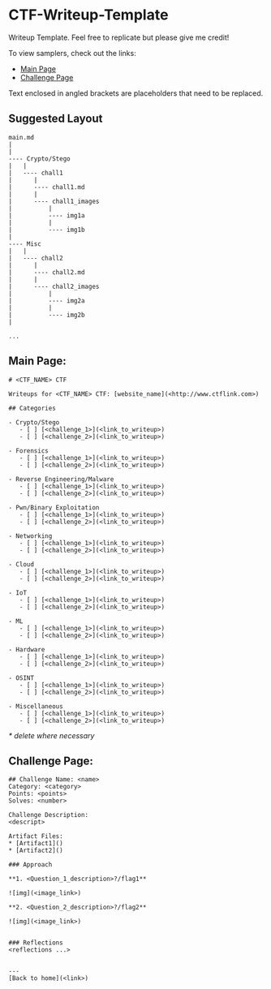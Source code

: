 # CTF-Writeup-Template
Writeup Template. Feel free to replicate but please give me credit!

To view samplers, check out the links:
* [Main Page](https://github.com/RyanNgCT/CTF-Writeup-Template/blob/main/test/main.md)
* [Challenge Page](https://github.com/RyanNgCT/CTF-Writeup-Template/blob/main/test/chall.md)

Text enclosed in angled brackets are placeholders that need to be replaced.

## Suggested Layout
```
main.md
|
|
---- Crypto/Stego
|   |
|   ---- chall1
|      |
|      ---- chall1.md
|      |
|      ---- chall1_images
|          |
|          ---- img1a
|          |
|          ---- img1b
|
---- Misc
|   |
|   ---- chall2
|      |
|      ---- chall2.md
|      |
|      ---- chall2_images
|          |
|          ---- img2a
|          |
|          ---- img2b
|

...

```


## Main Page:
```
# <CTF_NAME> CTF

Writeups for <CTF_NAME> CTF: [website_name](<http://www.ctflink.com>)

## Categories

- Crypto/Stego
   - [ ] [<challenge_1>](<link_to_writeup>)
   - [ ] [<challenge_2>](<link_to_writeup>)
   
- Forensics
   - [ ] [<challenge_1>](<link_to_writeup>)
   - [ ] [<challenge_2>](<link_to_writeup>)
   
- Reverse Engineering/Malware
   - [ ] [<challenge_1>](<link_to_writeup>)
   - [ ] [<challenge_2>](<link_to_writeup>)

- Pwn/Binary Exploitation
   - [ ] [<challenge_1>](<link_to_writeup>)
   - [ ] [<challenge_2>](<link_to_writeup>)

- Networking
   - [ ] [<challenge_1>](<link_to_writeup>)
   - [ ] [<challenge_2>](<link_to_writeup>)
 
- Cloud
   - [ ] [<challenge_1>](<link_to_writeup>)
   - [ ] [<challenge_2>](<link_to_writeup>)
   
- IoT
   - [ ] [<challenge_1>](<link_to_writeup>)
   - [ ] [<challenge_2>](<link_to_writeup>)

- ML
   - [ ] [<challenge_1>](<link_to_writeup>)
   - [ ] [<challenge_2>](<link_to_writeup>)

- Hardware
   - [ ] [<challenge_1>](<link_to_writeup>)
   - [ ] [<challenge_2>](<link_to_writeup>)

- OSINT
   - [ ] [<challenge_1>](<link_to_writeup>)
   - [ ] [<challenge_2>](<link_to_writeup>)

- Miscellaneous
   - [ ] [<challenge_1>](<link_to_writeup>)
   - [ ] [<challenge_2>](<link_to_writeup>)
```
_\* delete where necessary_


## Challenge Page:
```
## Challenge Name: <name>
Category: <category>
Points: <points>
Solves: <number>

Challenge Description: 
<descript>

Artifact Files:
* [Artifact1]()
* [Artifact2]()

### Approach

**1. <Question_1_description>?/flag1**

![img](<image_link>)

**2. <Question_2_description>?/flag2**

![img](<image_link>)


### Reflections
<reflections ...>
  

---
[Back to home](<link>)

```
